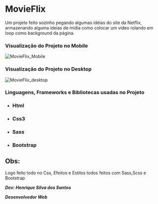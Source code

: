 # MovieFlix

Um projeto feito sozinho pegando algumas idéias do site da Netflix, armazenando alguma ideias de mídia como colocar um video rolando em loop como background da página.

### Visualização do Projeto no Mobile



<img src="assets/Gifs/MovieFlix_Mobile.gif" alt="MovieFlix_Mobile"  />



### Visualização do Projeto no Desktop

![MovieFlix_desktop](assets/Gifs/MovieFlix_desktop.gif)



### Linguagens, Frameworks e Bibliotecas usadas no Projeto

- ###                   Html

- ###                   Css3

- ###                   Sass

- ###                   Bootstrap



## Obs:

Logo feito todo no Css, Efeitos e Estilos todos feitos com Sass,Scss e Bootstrap 



***Dev: Henrique Silva dos Santos***

***Desenvolvedor Web***
